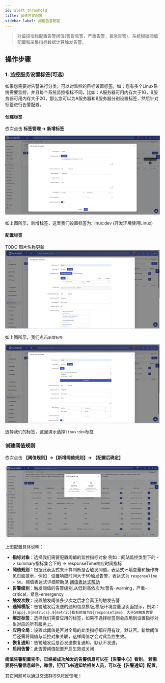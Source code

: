 ```yaml
---
id: alert_threshold  
title: 阈值告警配置  
sidebar_label: 阈值告警配置
---
```


> 对监控指标配置告警阈值(警告告警，严重告警，紧急告警)，系统根据阈值配置和采集指标数据计算触发告警。

## 操作步骤

### 1. 监控服务设置标签(可选)

如果您需要对告警进行分类，可以对监控的目标设置标签。如：您有多个Linux系统需要监控，并且每个系统监控指标不同，比如：A服务器可用内存大于1G，B服务器可用内存大于2G，那么您可以为A服务器和B服务器分别设置标签，然后针对标签进行告警配置。

#### 创建标签

依次点击 **标签管理 -> 新增标签**

![threshold](/img/docs/help/alert-threshold-2.png)

如上图所示，新增标签，这里我们设置标签为: linux:dev (开发环境使用Linux)

#### 配置标签

TODO 图片名称更新
![threshold](/img/docs/help/alert-threshold-3.png)

如上图所示，我们点击`新增标签`

![threshold](/img/docs/help/alert-threshold-4.png)

选择我们的标签，这里演示选择`linux:dev`标签

### 创建阈值规则

依次点击 **【阈值规则】->【新增阈值规则】-> 【配置后确定】**

![threshold](/img/docs/help/alert-threshold-1.png)

上图配置具体说明：

- **指标对象**：选择我们需要配置阈值的监控指标对象 例如：网站监控类型下的 -> summary指标集合下的 -> responseTime响应时间指标
- **阈值规则**：根据此表达式来计算判断是否触发阈值，表达式环境变量和操作符见页面提示，例如：设置响应时间大于50触发告警，表达式为 `responseTime > 50`。阈值表达式详细帮助见 [阈值表达式帮助](alert_threshold_expr)
- **告警级别**：触发阈值的告警级别,从低到高依次为:警告-warning，严重-critical，紧急-emergency
- **触发次数**：设置触发阈值多少次之后才会真正的触发告警
- **通知模版**：告警触发后发送的通知信息模版,模版环境变量见页面提示，例如：`${app}.${metrics}.${metric}指标的值为${responseTime}，大于50触发告警`
- **绑定标签**：选择我们需要应用的标签，如果不选择标签则会应用到设置指标对象对应的所有服务上。
- **应用全局**：设置此阈值是否对全局的此类指标都应用有效，默认否。新增阈值后还需将阈值与监控对象关联，这样阈值才会对此监控生效。
- **恢复通知**：告警触发后是否发送恢复通知，默认不发送。
- **启用告警**：此告警阈值配置开启生效或关闭

**阈值告警配置完毕，已经被成功触发的告警信息可以在【告警中心】看到。**
**若需要将告警信息邮件，微信，钉钉飞书通知给相关人员，可以在【告警通知】配置。**

其它问题可以通过交流群ISSUE反馈哦！
